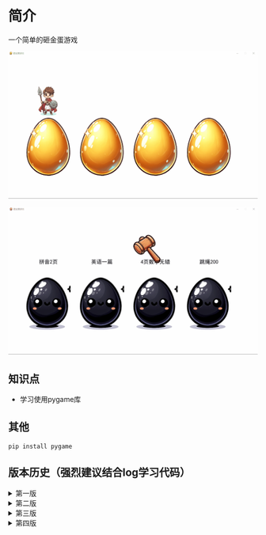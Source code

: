 # 简介
一个简单的砸金蛋游戏

![](https://github.com/sailor0913/py_teaching/blob/main/th_zajindan/game1.gif)

![](https://github.com/sailor0913/py_teaching/blob/main/th_zajindan/game2.gif)

## 知识点
- 学习使用pygame库

## 其他
```
pip install pygame
```

## 版本历史（强烈建议结合log学习代码）
<details>

<summary>第一版</summary>

- 使用pygame初始化一个窗口，有大小、名称以及可以点击X关闭
</details>

<details>

<summary>第二版</summary>

- 小人砸金蛋（一）
- 空格开始游戏
- 结束后，空格继续游戏
</details>

<details>
<summary>第三版</summary>

- 小人砸金蛋（二）
- 回车开始游戏
- 结束后，回车继续游戏
</details>

<details>
<summary>第四版</summary>

- 小人砸金蛋（二）
- 增加金蛋、黑蛋选项
- 增加速度选项
</details>


